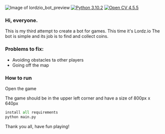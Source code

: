 ![Image of lordzio_bot_preview](https://beeimg.com/images/b89797195433.jpg)
[![Python 3.10.2](https://img.shields.io/badge/Python-3.10.2-blue.svg)](https://www.python.org/) [![Open CV 4.5.5](https://img.shields.io/badge/OpenCV-4.5.5-brightgreen)](https://pypi.org/project/opencv-python/)

### Hi, everyone. 
This is my third attempt to create a bot for games.
This time it's Lordz.io
The bot is simple and its job is to find and collect coins.



### Problems to fix:
- Avoiding obstacles ta other players
- Going off the map

### How to run
Open the game

The game should be in the upper left corner and have a size of 800px x 640px
```python
install all requirements
python main.py
```

Thank you all, have fun playing!
